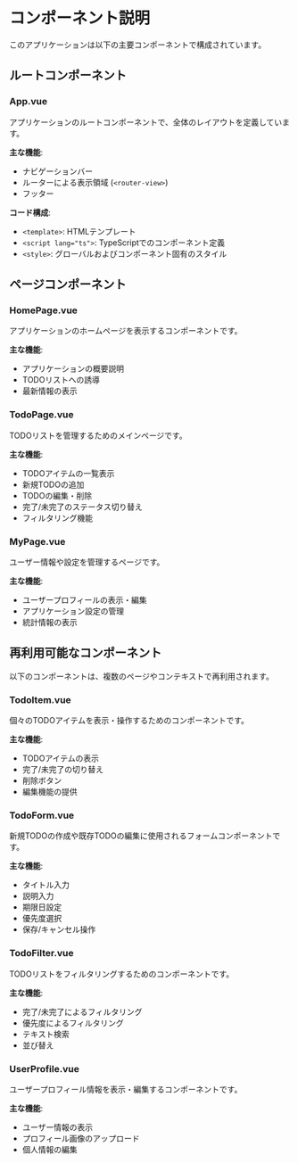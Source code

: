 # コンポーネント説明

このアプリケーションは以下の主要コンポーネントで構成されています。

## ルートコンポーネント

### App.vue
アプリケーションのルートコンポーネントで、全体のレイアウトを定義しています。

**主な機能**:
- ナビゲーションバー
- ルーターによる表示領域 (`<router-view>`)
- フッター

**コード構成**:
- `<template>`: HTMLテンプレート
- `<script lang="ts">`: TypeScriptでのコンポーネント定義
- `<style>`: グローバルおよびコンポーネント固有のスタイル

## ページコンポーネント

### HomePage.vue
アプリケーションのホームページを表示するコンポーネントです。

**主な機能**:
- アプリケーションの概要説明
- TODOリストへの誘導
- 最新情報の表示

### TodoPage.vue
TODOリストを管理するためのメインページです。

**主な機能**:
- TODOアイテムの一覧表示
- 新規TODOの追加
- TODOの編集・削除
- 完了/未完了のステータス切り替え
- フィルタリング機能

### MyPage.vue
ユーザー情報や設定を管理するページです。

**主な機能**:
- ユーザープロフィールの表示・編集
- アプリケーション設定の管理
- 統計情報の表示

## 再利用可能なコンポーネント

以下のコンポーネントは、複数のページやコンテキストで再利用されます。

### TodoItem.vue
個々のTODOアイテムを表示・操作するためのコンポーネントです。

**主な機能**:
- TODOアイテムの表示
- 完了/未完了の切り替え
- 削除ボタン
- 編集機能の提供

### TodoForm.vue
新規TODOの作成や既存TODOの編集に使用されるフォームコンポーネントです。

**主な機能**:
- タイトル入力
- 説明入力
- 期限日設定
- 優先度選択
- 保存/キャンセル操作

### TodoFilter.vue
TODOリストをフィルタリングするためのコンポーネントです。

**主な機能**:
- 完了/未完了によるフィルタリング
- 優先度によるフィルタリング
- テキスト検索
- 並び替え

### UserProfile.vue
ユーザープロフィール情報を表示・編集するコンポーネントです。

**主な機能**:
- ユーザー情報の表示
- プロフィール画像のアップロード
- 個人情報の編集 